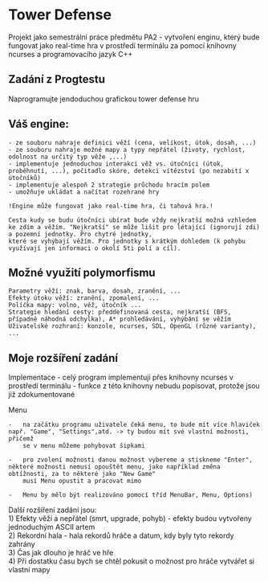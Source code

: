 
Tower Defense
=============

Projekt jako semestrální práce předmětu PA2 - vytvoření enginu, který bude fungovat jako real-time hra
v prostředí termínálu za pomocí knihovny ncurses a programovacího jazyk C++


Zadání z Progtestu
------------------

Naprogramujte jendoduchou grafickou tower defense hru

Váš engine:
-----------

    - ze souboru nahraje definici věží (cena, velikost, útok, dosah, ...)
    - ze souboru nahraje možné mapy a typy nepřátel (životy, rychlost, odolnost na určitý typ věže ,...)
    - implementuje jednoduchou interakci věž vs. útočníci (útok, proběhnutí, ...), počitadlo skóre, detekci vítězství (po nezabití x útočníků)
    - implementuje alespoň 2 strategie průchodu hracím polem
    - umožňuje ukládat a načítat rozehrané hry

	!Engine může fungovat jako real-time hra, či tahová hra.!

	Cesta kudy se budu útočníci ubírat bude vždy nejkratší možná vzhledem ke zdím a věžím. "Nejkratší" se může lišit pro létající (ignorují zdi) a pozemní jednotky. Pro chytré jednotky, 				
	které se vyhýbají věžím. Pro jednotky s krátkým dohledem (k pohybu využívají jen informaci o okolí 5ti polí a cíl).

Možné využití polymorfismu
---------------------


    Parametry věží: znak, barva, dosah, zranění, ...
    Efekty útoku věží: zranění, zpomalení, ...
    Políčka mapy: volno, věž, útočník ...
    Strategie hledání cesty: předdefinovaná cesta, nejkratší (BFS, případně náhodná odchylka), A* prohledávání, vyhýbání se věžím
    Uživatelské rozhraní: konzole, ncurses, SDL, OpenGL (různé varianty), ...


Moje rozšíření zadání
----------------
Implementace
	-	celý program implementuji přes knihovny ncurses v prostředí terminálu
	-	funkce z této knihovny nebudu popisovat, protože jsou již zdokumentované
	


Menu
 	
 	- 	na začátku programu uživatele čeká menu, to bude mít více hlaviček např. "Game", "Settings",atd. -> ty budou mít své vlastní možnosti, přičemž 
		se v menu můžeme pohybovat šipkami
	
	-	pro zvolení možnosti danou možnost vybereme a stiskneme "Enter", některé možnosti nemusí opouštět menu, jako například změna obtížnosti, za to některé jako "New Game"
		musí Menu opustit a pracovat mimo
		
	- 	Menu by mělo být realizováno pomocí tříd MenuBar, Menu, Options)
	
Další rozšíření zadání jsou:  
	1) Efekty věží a nepřátel (smrt, upgrade, pohyb) - efekty budou vytvořeny jednoduchým ASCII artem  
	2) Rekordní hala - hala rekordů hráče a datum, kdy byly tyto rekordy zahrány  
	3) Čas jak dlouho je hráč ve hře  
	4) Při dostatku času bych se chtěl pokusit o možnost pro hráče vytvářet si vlastní mapy  



